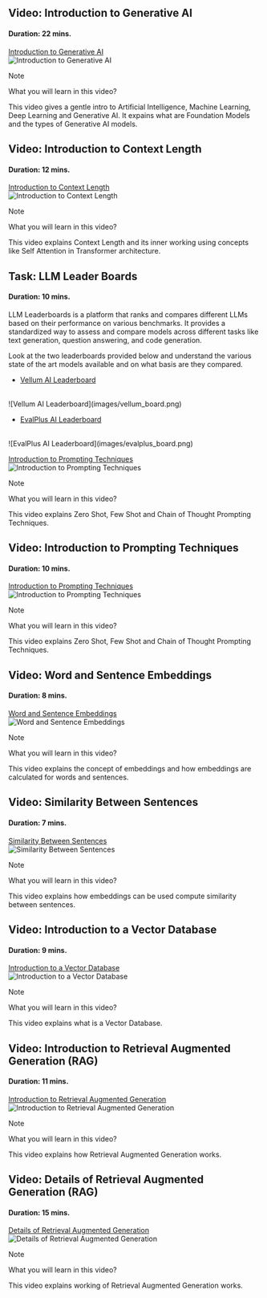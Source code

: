 
## Video: Introduction to Generative AI
#### Duration: 22 mins.

[Introduction to Generative AI](https://www.youtube.com/watch?v=G2fqAlgmoPo)
<br>
![Introduction to Generative AI](images/intro_genai.png)

> [!NOTE]
> What you will learn in this video?
>
> This video gives a gentle intro to Artificial Intelligence, Machine Learning, Deep Learning and Generative AI. It expains what are Foundation Models and the types of Generative AI models.


## Video: Introduction to Context Length
#### Duration: 12 mins.

[Introduction to Context Length](https://www.youtube.com/watch?v=-QVoIxEpFkM)
<br>
![Introduction to Context Length](images/context_length.png)

> [!NOTE]
> What you will learn in this video?
>
> This video explains Context Length and its inner working using concepts like Self Attention in Transformer architecture.

## Task: LLM Leader Boards
#### Duration: 10 mins.

LLM Leaderboards is a platform that ranks and compares different LLMs based on their performance on various benchmarks. It provides a standardized way to assess and compare models across different tasks like text generation, question answering, and code generation. 

Look at the two leaderboards provided below and understand the various state of the art models available and on what basis are they compared. 

- [Vellum AI Leaderboard](https://www.vellum.ai/llm-leaderboard)
<br>
![Vellum AI Leaderboard](images/vellum_board.png)

- [EvalPlus AI Leaderboard](https://evalplus.github.io/leaderboard.html)
<br>
![EvalPlus AI Leaderboard](images/evalplus_board.png)



[Introduction to Prompting Techniques](https://www.youtube.com/watch?v=sZIV7em3JA8)
<br>
![Introduction to Prompting Techniques](images/prompting_1.png)

> [!NOTE]
> What you will learn in this video?
>
> This video explains Zero Shot, Few Shot and Chain of Thought Prompting Techniques.

## Video: Introduction to Prompting Techniques
#### Duration: 10 mins.

[Introduction to Prompting Techniques](https://www.youtube.com/watch?v=sZIV7em3JA8)
<br>
![Introduction to Prompting Techniques](images/prompting_1.png)

> [!NOTE]
> What you will learn in this video?
>
> This video explains Zero Shot, Few Shot and Chain of Thought Prompting Techniques.

## Video: Word and Sentence Embeddings
#### Duration: 8 mins.

[Word and Sentence Embeddings](https://www.youtube.com/watch?v=A8HEPBdKVMA)
<br>
![Word and Sentence Embeddings](images/embeddings_1.png)

> [!NOTE]
> What you will learn in this video?
>
> This video explains the concept of embeddings and how embeddings are calculated for words and sentences.

## Video: Similarity Between Sentences
#### Duration: 7 mins.

[Similarity Between Sentences](https://www.youtube.com/watch?v=B3jS_aUEicY)
<br>
![Similarity Between Sentences](images/sentence_sim.png)

> [!NOTE]
> What you will learn in this video?
>
> This video explains how embeddings can be used compute similarity between sentences.

## Video: Introduction to a Vector Database
#### Duration: 9 mins.

[Introduction to a Vector Database](https://www.youtube.com/watch?v=gl1r1XV0SLw)
<br>
![Introduction to a Vector Database](images/vectordb1.png)

> [!NOTE]
> What you will learn in this video?
>
> This video explains what is a Vector Database.

## Video: Introduction to Retrieval Augmented Generation (RAG)
#### Duration: 11 mins.

[Introduction to Retrieval Augmented Generation](https://www.youtube.com/watch?v=u47GtXwePms)
<br>
![Introduction to Retrieval Augmented Generation](images/rag.png)

> [!NOTE]
> What you will learn in this video?
>
> This video explains how Retrieval Augmented Generation works.

## Video: Details of Retrieval Augmented Generation (RAG) 
#### Duration: 15 mins.

[Details of Retrieval Augmented Generation](https://www.youtube.com/watch?v=1EYVt1axmfg)
<br>
![Details of Retrieval Augmented Generation](images/rag2.png)

> [!NOTE]
> What you will learn in this video?
>
> This video explains working of Retrieval Augmented Generation works.